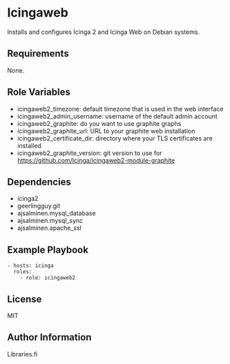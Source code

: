 Icingaweb
=========

Installs and configures Icinga 2 and Icinga Web on Debian systems.

Requirements
------------

None.

Role Variables
--------------

 * icingaweb2_timezone: default timezone that is used in the web interface
 * icingaweb2_admin_username: username of the default admin account
 * icingaweb2_graphite: do you want to use graphite graphs
 * icingaweb2_graphite_url: URL to your graphite web installation
 * icingaweb2_certificate_dir: directory where your TLS certificates are installed
 * icingaweb2_graphite_version: git version to use for https://github.com/Icinga/icingaweb2-module-graphite

Dependencies
------------

* icinga2
* geerlingguy.git
* ajsalminen.mysql_database
* ajsalminen.mysql_sync
* ajsalminen.apache_ssl

Example Playbook
----------------

```
- hosts: icinga
  roles:
    - role: icingaweb2
```

License
-------

MIT

Author Information
------------------

Libraries.fi
